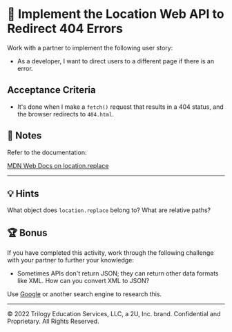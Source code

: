# 📖 Implement the Location Web API to Redirect 404 Errors

Work with a partner to implement the following user story:

* As a developer, I want to direct users to a different page if there is an error.

## Acceptance Criteria

* It's done when I make a `fetch()` request that results in a 404 status, and the browser redirects to `404.html`.

## 📝 Notes

Refer to the documentation: 

[MDN Web Docs on location.replace](https://developer.mozilla.org/en-US/docs/Web/API/Location/replace)

---

## 💡 Hints

What object does `location.replace` belong to? What are relative paths?

## 🏆 Bonus

If you have completed this activity, work through the following challenge with your partner to further your knowledge:

* Sometimes APIs don't return JSON; they can return other data formats like XML. How can you convert XML to JSON?

Use [Google](https://www.google.com) or another search engine to research this.

---
© 2022 Trilogy Education Services, LLC, a 2U, Inc. brand. Confidential and Proprietary. All Rights Reserved.
